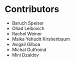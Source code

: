 # Contributors

- Baruch Speiser
- Ohad Leibovich
- Rachel Weiner
- Malka Yehudit Kirshenbaum
- Avigail Gilboa
- Michal Gutfroind
- Mini Dzaldov
